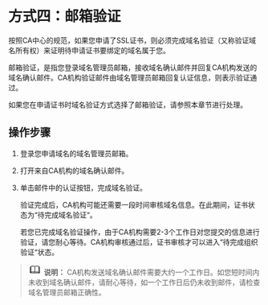 # 方式四：邮箱验证<a name="ccm_01_0087"></a>

按照CA中心的规范，如果您申请了SSL证书，则必须完成域名验证（又称验证域名所有权）来证明待申请证书要绑定的域名属于您。

邮箱验证，是指您登录域名管理员邮箱，接收域名确认邮件并回复CA机构发送的域名确认邮件。CA机构验证邮件由域名管理员邮箱回复认证信息，则表示验证通过。

如果您在申请证书时域名验证方式选择了邮箱验证，请参照本章节进行处理。

## 操作步骤<a name="zh-cn_topic_0000001215180695_section525515618369"></a>

1.  登录您申请域名的域名管理员邮箱。
2.  打开来自CA机构的域名确认邮件。
3.  单击邮件中的认证按钮，完成域名验证。

    验证完成后，CA机构可能还需要一段时间审核域名信息。在此期间，证书状态为“待完成域名验证“。

    若您已完成域名验证操作，由于CA机构需要2-3个工作日对您提交的信息进行验证，请您耐心等待。CA机构审核通过后，证书审核才可以进入“待完成组织验证“状态。

>![](public_sys-resources/icon-note.gif) **说明：** 
>CA机构发送域名确认邮件需要大约一个工作日。如您短时间内未收到域名确认邮件，请耐心等待，如一个工作日后仍未收到邮件，请检查域名管理员邮箱正确性。

